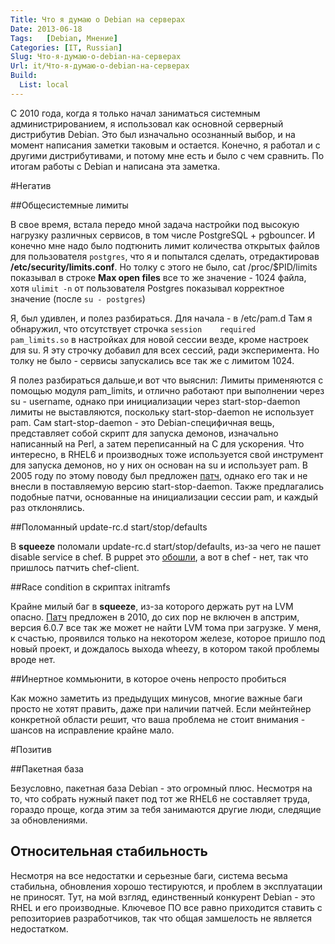 ```yaml
---
Title: Что я думаю о Debian на серверах
Date: 2013-06-18
Tags:   [Debian, Мнение]
Categories: [IT, Russian]
Slug: Что-я-думаю-о-debian-на-серверах
Url: it/Что-я-думаю-о-debian-на-серверах
Build:
  List: local
---
```


С 2010 года, когда я только начал заниматься системным администрированием,
я использовал как основной серверный дистрибутив Debian.
Это был изначально осознанный выбор, и на момент написания заметки таковым и остается.
Конечно, я работал и с другими дистрибутивами, и потому мне есть и было с чем сравнить.
По итогам работы с Debian и написана эта заметка.

#Негатив

##Общесистемные лимиты

В свое время, встала передо мной задача настройки под высокую нагрузку различных сервисов,
в том числе PostgreSQL + pgbouncer. И конечно мне надо было подтюнить лимит количества
открытых файлов для пользователя `postgres`, что я и попытался сделать, отредактировав
**/etc/security/limits.conf**. Но толку с этого не было, cat /proc/$PID/limits показывал
в строке **Max open files** все то же значение - 1024 файла, хотя `ulimit -n` от пользователя
Postgres показывал корректное значение (после `su - postgres`)

Я, был удивлен, и полез разбираться. Для начала - в /etc/pam.d
Там я обнаружил, что отсутствует строчка
`session    required   pam_limits.so`
в настройках для новой сессии везде, кроме настроек для su.
Я эту строчку добавил для всех сессий, ради эксперимента.
Но толку не было - сервисы запускались все так же с лимитом 1024.

Я полез разбираться дальше,и вот что выяснил:
Лимиты применяются с помощью модуля pam\_limits, и отлично работают при выполнении через
su - username, однако при инициализации через start-stop-daemon лимиты не выставляются,
поскольку start-stop-daemon не использует pam. Сам start-stop-daemon - это Debian-специфичная вещь, представляет собой скрипт для запуска демонов, изначально написанный на Perl, а затем
переписанный на C для ускорения. Что интересно, в RHEL6 и производных тоже используется свой
инструмент для запуска демонов, но у них он основан на su и использует pam.
В 2005 году по этому поводу был предложен [патч](http://bugs.debian.org/cgi-bin/bugreport.cgi?bug=302079),
однако его так и не внесли в поставляемую версию start-stop-daemon.
Также предлагались подобные патчи, основанные на инициализации сессии pam, и каждый раз отклонялись.

##Поломанный update-rc.d start/stop/defaults

В **squeeze** поломали update-rc.d start/stop/defaults, из-за чего не пашет disable service в chef.
В puppet это [обошли](http://bugs.debian.org/cgi-bin/bugreport.cgi?bug=573551),
а вот в chef - нет, так что пришлось патчить chef-client.

##Race condition в скриптах initramfs

Крайне милый баг в **squeeze**, из-за которого держать рут на LVM опасно.
[Патч](http://bugs.debian.org/cgi-bin/bugreport.cgi?bug=568838) предложен в 2010,
до сих пор не включен в апстрим, версия 6.0.7 все так же может не найти LVM тома при загрузке.
У меня, к счастью, проявился только на некотором железе, которое пришло под новый проект,
и дождалось выхода wheezy, в котором такой проблемы вроде нет.

##Инертное коммьюнити, в которое очень непросто пробиться

Как можно заметить из предыдущих минусов, многие важные баги просто не хотят
править, даже при наличии патчей. Если мейнтейнер конкретной области решит,
что ваша проблема не стоит внимания - шансов на исправление крайне мало.

#Позитив

##Пакетная база

Безусловно, пакетная база Debian - это огромный плюс.
Несмотря на то, что собрать нужный пакет под тот же RHEL6 не составляет труда, гораздо проще,
когда этим за тебя занимаются другие люди, следящие за обновлениями.

## Относительная стабильность

Несмотря на все недостатки и серьезные баги, система весьма стабильна,
обновления хорошо тестируются, и проблем в эксплуатации не приносят.
Тут, на мой взгляд, единственный конкурент Debian - это RHEL и его производные.
Ключевое ПО все равно приходится ставить с репозиториев разработчиков,
так что общая замшелость не является недостатком.
